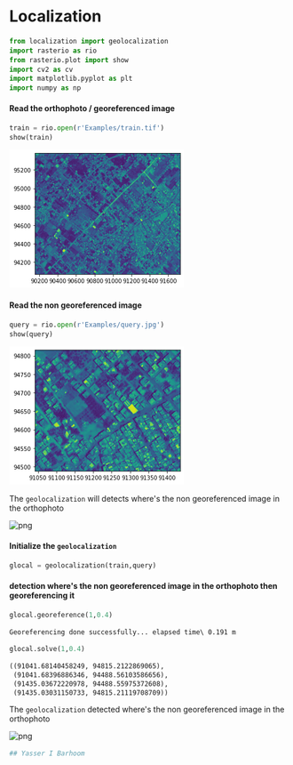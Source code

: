 # Localization


```python
from localization import geolocalization
import rasterio as rio
from rasterio.plot import show
import cv2 as cv
import matplotlib.pyplot as plt
import numpy as np
```

#### Read the orthophoto / georeferenced image


```python
train = rio.open(r'Examples/train.tif')
show(train)
```


![png](output_2_0.png)



#### Read the non georeferenced image


```python
query = rio.open(r'Examples/query.jpg')
show(query)
```


![png](output_4_0.png)



The ```geolocalization``` will detects where's the non georeferenced image in the orthophoto

<!-- 
```python
fig, (ax1, ax2) = plt.subplots(1, 2,figsize=(15,10))
ax1.set_title('orthophoto / georeferenced image',fontsize=16,pad=10)
ax1.imshow(train.read(1))
ax1.set_axis_off()
ax2.set_title('non georeferenced image',fontsize=16,pad=10)
ax2.imshow(query.read(1))
ax2.set_axis_off()
``` -->


![png](output_6_0.png)


#### Initialize the ```geolocalization```


```python
glocal = geolocalization(train,query)
```

#### detection where's the non georeferenced image in the orthophoto then georeferencing it


```python
glocal.georeference(1,0.4)
```
    Georeferencing done successfully... elapsed time\ 0.191 m
    





```python
glocal.solve(1,0.4)
```




    ((91041.68140458249, 94815.2122869065),
     (91041.68396886346, 94488.56103586656),
     (91435.03672220978, 94488.55975372608),
     (91435.03031150733, 94815.21119708709))






The ```geolocalization``` detected where's the non georeferenced image in the orthophoto

<!-- 
```python
fig, (ax1, ax2) = plt.subplots(1, 2,figsize=(15,10))
ax1.set_title('orthophoto / georeferenced image',fontsize=16,pad=10)
ax1.imshow(img2)
ax1.set_axis_off()
ax2.set_title("geolocalization's result",fontsize=16,pad=10)
ax2.imshow(query.read(1))
ax2.set_axis_off()
``` -->


![png](output_16_0.png)



```python
## Yasser I Barhoom
```
